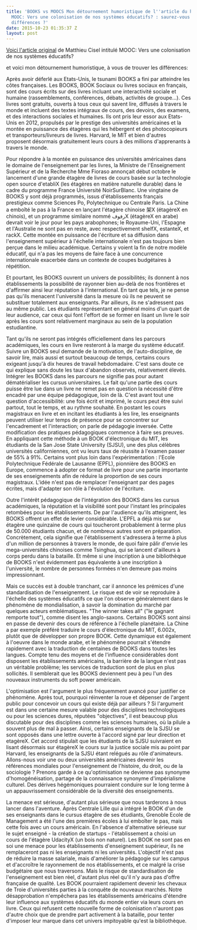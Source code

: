 ```yaml
---
title: 'BOOKS vs MOOCS Mon détournement humoristique de l''article du huffington post
  MOOC: Vers une colonisation de nos systèmes éducatifs? : saurez-vous trouver les
  différences ?'
date: 2015-10-23 01:35:37 Z
layout: post
---
```


[Voici l'article original](http://www.huffingtonpost.fr/matthieu-cisel/mooc-vers-une-colonisation-systeme-education_b_4315060.html?utm_hp_ref=fr-techno) de Matthieu Cisel intitulé
MOOC: Vers une colonisation de nos systèmes éducatifs?

et voici mon détournement humoristique, à vous de trouver les différences:

Après avoir déferlé aux Etats-Unis, le tsunami BOOKS a fini par atteindre les côtes françaises. Les BOOKS, BOOK Sociaux ou livres sociaux en français, sont des cours écrits sur des livres incluant une interactivité sociale et humaine (rassemblements, conférences, débats, activités de groupe...). Ces livres sont gratuits, ouverts à tous ceux qui savent lire, diffusés à travers le monde et incluent des textes intégraux de cours, des devoirs, des examens, et des interactions sociales et humaines. Ils ont pris leur essor aux Etats-Unis en 2012, propulsés par le prestige des universités américaines et la montée en puissance des étagères qui les hébergent et des photocopieurs et transporteurs/livreurs de livres. Harvard, le MIT et bien d'autres proposent désormais gratuitement leurs cours à des millions d'apprenants à travers le monde.

Pour répondre à la montée en puissance des universités américaines dans le domaine de l'enseignement par les livres, la Ministre de l'Enseignement Supérieur et de la Recherche Mme Fioraso annonçait début octobre le lancement d'une grande étagère de livres de cours basée sur la technologie open source d'etabliX (les étagères en matière naturelle durable) dans le cadre du programme France Université NoirSurBlanc. Une vingtaine de BOOKS y sont déjà programmés, issus d'établissements français prestigieux comme Sciences Po, Polytechnique ou Centrale Paris. La Chine a emboîté le pas à la France en lançant l'étagère chinoise 架X (étagèreX en chinois), et un programme similaire nommé رفوفX (étagèreX en arabe) devrait voir le jour pour les pays arabophones; le Royaume-Uni, l'Espagne et l'Australie ne sont pas en reste, avec respectivement shelfX, estanteX, et rackX. Cette montée en puissance de l'écriture et sa diffusion dans l'enseignement supérieur à l'échelle internationale n'est pas toujours bien perçue dans le milieu académique. Certains y voient la fin de notre modèle éducatif, qui n'a pas les moyens de faire face à une concurrence internationale exacerbée dans un contexte de coupes budgétaires à répétition.

Et pourtant, les BOOKS ouvrent un univers de possibilités; ils donnent à nos établissements la possibilité de rayonner bien au-delà de nos frontières et d'affirmer ainsi leur réputation à l'international. En tant que tels, je ne pense pas qu'ils menacent l'université dans la mesure où ils ne peuvent se substituer totalement aux enseignants. Par ailleurs, ils ne s'adressent pas au même public. Les étudiants représentant en général moins d'un quart de leur audience, car ceux qui font l'effort de se former en lisant un livre le soir après les cours sont relativement marginaux au sein de la population estudiantine.

Tant qu'ils ne seront pas intégrés officiellement dans les parcours académiques, les cours en livre resteront à la marge du système éducatif. Suivre un BOOKS seul demande de la motivation, de l'auto-discipline, de savoir lire, mais aussi et surtout beaucoup de temps, certains cours exigeant jusqu'à dix heures de travail hebdomadaire. C'est sans doute ce qui explique sans doute les taux d'abandon observés, relativement élevés. Intégrer les BOOKS dans les parcours ne signifie pas pour autant dématérialiser les cursus universitaires. Le fait qu'une partie des cours puisse être lue dans un livre ne remet pas en question la nécessité d'être encadré par une équipe pédagogique, loin de là. C'est avant tout une question d'accessibilité: une fois écrit et imprimé, le cours peut être suivi partout, tout le temps, et au rythme souhaité. En postant les cours magistraux en livre et en incitant les étudiants à les lire, les enseignants peuvent utiliser leur temps de présence pour se concentrer sur l'encadrement et l'interaction; on parle de pédagogie inversée. Cette modification des pratiques pédagogiques commence à faire ses preuves. En appliquant cette méthode à un BOOK d'électronique du MIT, les étudiants de la San Jose State University (SJSU), une des plus célèbres universités californiennes, ont vu leurs taux de réussite à l'examen passer de 55% à 91%. Certains vont plus loin dans l'expérimentation : l'Ecole Polytechnique Fédérale de Lausanne (EPFL), pionnière des BOOKS en Europe, commence à adopter ce format de livre pour une partie importante de ses enseignements afin de réduire la proportion de ses cours magistraux. L'idée n'est pas de remplacer l'enseignant par des pages écrites, mais d'adapter son rôle à l'évolution de l'écriture.

Outre l'intérêt pédagogique de l'intégration des BOOKS dans les cursus académiques, la réputation et la visibilité sont pour l'instant les principales retombées pour les établissements. De par l'audience qu'ils atteignent, les BOOKS offrent un effet de levier considérable. L'EPFL a déjà mis sur étagère une quinzaine de cours qui toucheront probablement à terme plus de 50.000 étudiants chacun, et de nombreux autres sont en préparation. Concrètement, cela signifie que l'établissement s'adressera à terme à plus d'un million de personnes à travers le monde, de quoi faire pâlir d'envie les mega-universités chinoises comme Tsinghua, qui se lancent d'ailleurs à corps perdu dans la bataille. Et même si une inscription à une bibliothèque de BOOKS n'est évidemment pas équivalente à une inscription à l'université, le nombre de personnes formées n'en demeure pas moins impressionnant.

Mais ce succès est à double tranchant, car il annonce les prémices d'une standardisation de l'enseignement. Le risque est de voir se reproduire à l'échelle des systèmes éducatifs ce que l'on observe généralement dans le phénomène de mondialisation, à savoir la domination du marché par quelques acteurs emblématiques. "The winner takes all" ("le gagnant remporte tout"), comme disent les anglo-saxons. Certains BOOKS sont ainsi en passe de devenir des cours de référence à l'échelle planétaire. La Chine a par exemple préféré traduire le cours d'électronique du MIT, 6.002x, plutôt que de développer son propre BOOK. Cette dynamique est également à l'oeuvre dans le monde arabe, et le phénomène pourrait s'étendre rapidement avec la traduction de centaines de BOOKS dans toutes les langues. Compte tenu des moyens et de l'influence considérables dont disposent les établissements américains, la barrière de la langue n'est pas un véritable problème; les services de traduction sont de plus en plus sollicités. Il semblerait que les BOOKS deviennent peu à peu l'un des nouveaux instruments du soft power américain.

L'optimisation est l'argument le plus fréquemment avancé pour justifier ce phénomène. Après tout, pourquoi réinventer la roue et dépenser de l'argent public pour concevoir un cours qui existe déjà par ailleurs ? Si l'argument est dans une certaine mesure valable pour des disciplines technologiques ou pour les sciences dures, réputées "objectives", il est beaucoup plus discutable pour des disciplines comme les sciences humaines, où la pilule a souvent plus de mal à passer. Ainsi, certains enseignants de la SJSU se sont opposés dans une lettre ouverte à l'accord signé par leur direction et etagèreX. Cet accord stipulait que les étudiants de la SJSU suivraient en lisant désormais sur étagèreX le cours sur la justice sociale mis au point par Harvard, les enseignants de la SJSU étant relégués au rôle d'animateurs. Allons-nous voir une ou deux universités américaines devenir les références mondiales pour l'enseignement de l'histoire, du droit, ou de la sociologie ? Prenons garde à ce qu'optimisation ne devienne pas synonyme d'homogénéisation, partage de la connaissance synonyme d'impérialisme culturel. Des dérives hégémoniques pourraient conduire sur le long terme à un appauvrissement considérable de la diversité des enseignements.

La menace est sérieuse, d'autant plus sérieuse que nous tarderons à nous lancer dans l'aventure. Après Centrale Lille qui a intégré le BOOK d'un de ses enseignants dans le cursus étagère de ses étudiants, Grenoble Ecole de Management a été l'une des premières écoles à lui emboîter le pas, mais cette fois avec un cours américain. En l'absence d'alternative sérieuse sur le sujet enseigné - la création de startups - l'établissement a choisi un cours de l'étagère UdacityX (un bois non naturel). Les BOOK ne sont pas en soi une menace pour les établissements d'enseignement supérieur, ils ne remplaceront pas ni les enseignants ni les universités. L'objectif n'est pas de réduire la masse salariale, mais d'améliorer la pédagogie sur les campus et d'accroître le rayonnement de nos établissements, et ce malgré la crise budgétaire que nous traversons. Mais le risque de standardisation de l'enseignement est bien réel, d'autant plus réel qu'il n'y aura pas d'offre française de qualité. Les BOOK pourraient rapidement devenir les chevaux de Troie d'universités parties à la conquête de nouveaux marchés. Notre désapprobation n'empêchera pas les établissements américains d'étendre leur influence aux systèmes éducatifs du monde entier via leurs cours en livre. Ceux qui refusent cette nouvelle forme de colonisation n'auront pas d'autre choix que de prendre part activement à la bataille, pour tenter d'imposer leur marque dans cet univers impitoyable qu'est la bibliothèque.
